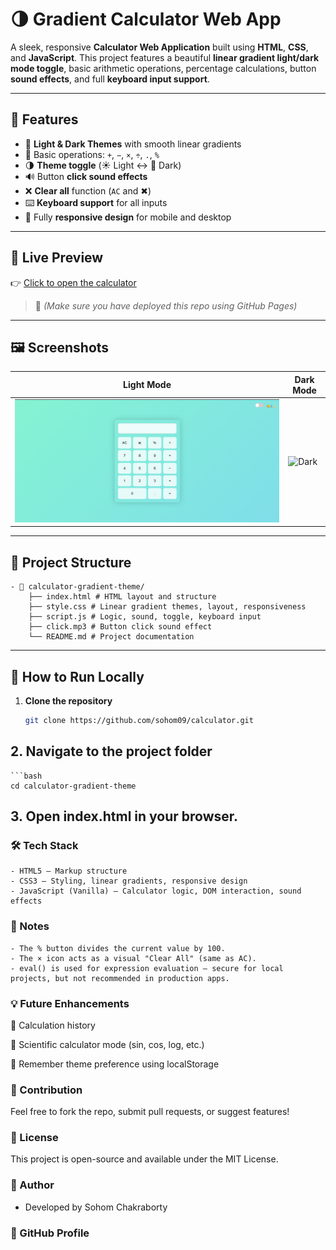 # 🌗 Gradient Calculator Web App

A sleek, responsive **Calculator Web Application** built using **HTML**, **CSS**, and **JavaScript**. This project features a beautiful **linear gradient light/dark mode toggle**, basic arithmetic operations, percentage calculations, button **sound effects**, and full **keyboard input support**.

---

## 🔮 Features

- 🎨 **Light & Dark Themes** with smooth linear gradients
- 🧮 Basic operations: `+`, `−`, `×`, `÷`, `.`, `%`
- 🌗 **Theme toggle** (☀️ Light ↔ 🌙 Dark)
- 🔊 Button **click sound effects**
- ❌ **Clear all** function (`AC` and ✖)
- ⌨️ **Keyboard support** for all inputs
- 📱 Fully **responsive design** for mobile and desktop

---

## 🔗 Live Preview

👉 [Click to open the calculator](https://sohom09.github.io/calculator-gradient-theme/)

> 📌 *(Make sure you have deployed this repo using GitHub Pages)*

---

## 🖼️ Screenshots

| Light Mode | Dark Mode |
|------------|-----------|
| ![Light](light-mode.png) | ![Dark](screenshots/dark-mode.png) |

---

## 📂 Project Structure
    - 📁 calculator-gradient-theme/
        ├── index.html # HTML layout and structure
        ├── style.css # Linear gradient themes, layout, responsiveness
        ├── script.js # Logic, sound, toggle, keyboard input
        ├── click.mp3 # Button click sound effect
        └── README.md # Project documentation
---

## 🚀 How to Run Locally

1. **Clone the repository**  
   ```bash
   git clone https://github.com/sohom09/calculator.git

## 2. Navigate to the project folder
    ```bash
    cd calculator-gradient-theme

## 3. Open index.html in your browser.

### 🛠️ Tech Stack
    - HTML5 – Markup structure
    - CSS3 – Styling, linear gradients, responsive design
    - JavaScript (Vanilla) – Calculator logic, DOM interaction, sound effects

### 📌 Notes
    - The % button divides the current value by 100.
    - The × icon acts as a visual "Clear All" (same as AC).
    - eval() is used for expression evaluation — secure for local projects, but not recommended in production apps.

### 💡 Future Enhancements
🧠 Calculation history

📐 Scientific calculator mode (sin, cos, log, etc.)

💾 Remember theme preference using localStorage

### 🤝 Contribution
Feel free to fork the repo, submit pull requests, or suggest features!

### 📜 License
This project is open-source and available under the MIT License.

### 👤 Author
- Developed by Sohom Chakraborty

### 🔗 GitHub Profile